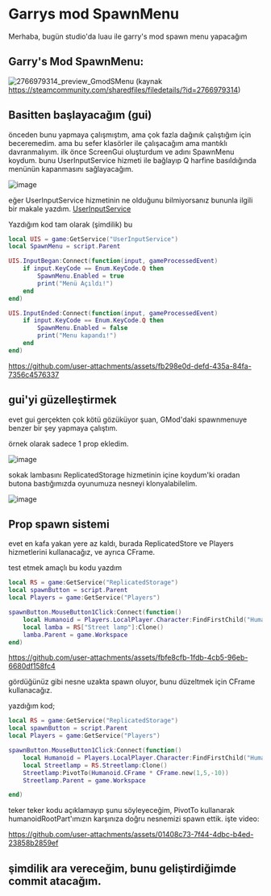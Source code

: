 # Garrys mod SpawnMenu

Merhaba, bugün studio'da luau ile garry's mod spawn menu yapacağım

## Garry's Mod SpawnMenu:

![2766979314_preview_GmodSMenu](https://github.com/user-attachments/assets/4f2ced2e-5b0a-44ba-83b8-2afe046deba9)
(kaynak https://steamcommunity.com/sharedfiles/filedetails/?id=2766979314)

## Basitten başlayacağım (gui)

önceden bunu yapmaya çalışmıştım, ama çok fazla dağınık çalıştığım için beceremedim. ama bu sefer klasörler ile çalışacağım ama mantıklı davranmalıyım.
ilk önce ScreenGui oluşturdum ve adını SpawnMenu koydum. bunu UserInputService hizmeti ile bağlayıp Q harfine basıldığında menünün kapanmasını sağlayacağım.

![image](https://github.com/user-attachments/assets/b959f47a-85c4-44b3-91bc-c9daf78fcf8e)


eğer UserInputService hizmetinin ne olduğunu bilmiyorsanız bununla ilgili bir makale yazdım. [UserInputService](https://github.com/NATO4100/luau-turkce-dokumasyon/blob/main/UserInputService.md)

Yazdığım kod tam olarak (şimdilik) bu

```lua
local UIS = game:GetService("UserInputService")
local SpawnMenu = script.Parent

UIS.InputBegan:Connect(function(input, gameProcessedEvent)
	if input.KeyCode == Enum.KeyCode.Q then
		SpawnMenu.Enabled = true
		print("Menü Açıldı!")
	end
end)

UIS.InputEnded:Connect(function(input, gameProcessedEvent)
	if input.KeyCode == Enum.KeyCode.Q then
		SpawnMenu.Enabled = false
		print("Menu kapandı!")
	end	
end)
```

https://github.com/user-attachments/assets/fb298e0d-defd-435a-84fa-7356c4576337

## gui'yi güzelleştirmek

evet gui gerçekten çok kötü gözüküyor şuan, GMod'daki spawnmenuye benzer bir şey yapmaya çalıştım.

örnek olarak sadece 1 prop ekledim.

![image](https://github.com/user-attachments/assets/5c733181-299e-46b4-ab4c-88f1fff16113)

sokak lambasını ReplicatedStorage hizmetinin içine koydum'ki oradan butona bastığımızda oyunumuza nesneyi klonyalabilelim.

![image](https://github.com/user-attachments/assets/06ec4ca4-3763-4754-b943-abad73343505)

## Prop spawn sistemi

evet en kafa yakan yere az kaldı, burada ReplicatedStore ve Players hizmetlerini kullanacağız, ve ayrıca CFrame.

test etmek amaçlı bu kodu yazdım

```lua
local RS = game:GetService("ReplicatedStorage")
local spawnButton = script.Parent
local Players = game:GetService("Players")

spawnButton.MouseButton1Click:Connect(function()
	local Humanoid = Players.LocalPlayer.Character:FindFirstChild("HumanoidRootPart")
	local lamba = RS["Street lamp"]:Clone()
	lamba.Parent = game.Workspace
end)
```
https://github.com/user-attachments/assets/fbfe8cfb-1fdb-4cb5-96eb-6680df158fc4

gördüğünüz gibi nesne uzakta spawn oluyor, bunu düzeltmek için CFrame kullanacağız.

yazdığım kod;

```lua
local RS = game:GetService("ReplicatedStorage")
local spawnButton = script.Parent
local Players = game:GetService("Players")

spawnButton.MouseButton1Click:Connect(function()
	local Humanoid = Players.LocalPlayer.Character:FindFirstChild("HumanoidRootPart")
	local Streetlamp = RS.Streetlamp:Clone()
	Streetlamp:PivotTo(Humanoid.CFrame * CFrame.new(1,5,-10))
	Streetlamp.Parent = game.Workspace

end)
```

teker teker kodu açıklamayıp şunu söyleyeceğim, PivotTo kullanarak humanoidRootPart'ımızın karşınıza doğru nesnemizi spawn ettik. işte video:

https://github.com/user-attachments/assets/01408c73-7f44-4dbc-b4ed-23858b2859ef

## şimdilik ara vereceğim, bunu geliştirdiğimde commit atacağım.
